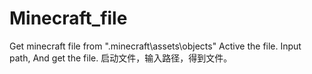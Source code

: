 # Minecraft_file
Get minecraft file from ".minecraft\assets\objects"
Active the file. Input path, And get the file.
启动文件，输入路径，得到文件。
